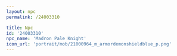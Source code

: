```yaml
---
layout: npc
permalink: /24003310

title: Npc
id: '24003310'
npc_name: 'Madron Pale Knight'
icon_url: 'portrait/mob/21000964_m_armordemonshieldblue_p.png'
---
```

